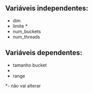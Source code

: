 ## Variáveis independentes:
* dim
* limite *
* num_buckets
* num_threads

## Variáveis dependentes:
* tamanho bucket
* 
* range


*- não vai alterar
